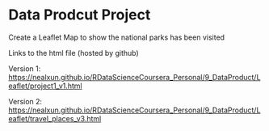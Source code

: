 # Data Prodcut Project
Create a Leaflet Map to show the national parks has been visited

Links to the html file (hosted by github)

Version 1:
https://nealxun.github.io/RDataScienceCoursera_Personal/9_DataProduct/Leaflet/project1_v1.html

Version 2:
https://nealxun.github.io/RDataScienceCoursera_Personal/9_DataProduct/Leaflet/travel_places_v3.html
